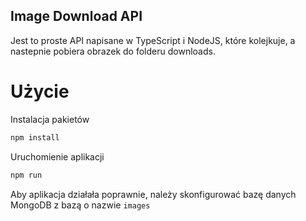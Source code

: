## Image Download API
Jest to proste API napisane w TypeScript i NodeJS, które kolejkuje, a nastepnie pobiera obrazek do folderu downloads.

# Użycie

Instalacja pakietów

```cmd
npm install
```

Uruchomienie aplikacji
```cmd
npm run
```


Aby aplikacja działała poprawnie, należy skonfigurować bazę danych MongoDB z bazą o nazwie `images`